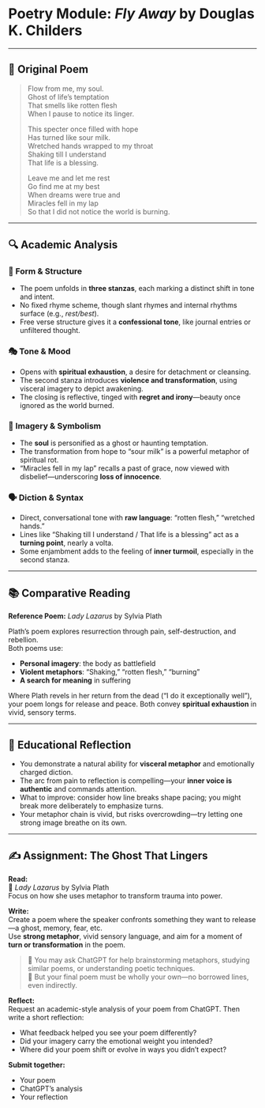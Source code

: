 
# Poetry Module: *Fly Away* by Douglas K. Childers

---

## 📜 Original Poem

> Flow from me, my soul.  
> Ghost of life’s temptation  
> That smells like rotten flesh  
> When I pause to notice its linger.  
>  
> This specter once filled with hope  
> Has turned like sour milk.  
> Wretched hands wrapped to my throat  
> Shaking till I understand  
> That life is a blessing.  
>  
> Leave me and let me rest  
> Go find me at my best  
> When dreams were true and  
> Miracles fell in my lap  
> So that I did not notice the world is burning.

---

## 🔍 Academic Analysis

### 🔧 Form & Structure

- The poem unfolds in **three stanzas**, each marking a distinct shift in tone and intent.
- No fixed rhyme scheme, though slant rhymes and internal rhythms surface (e.g., *rest/best*).
- Free verse structure gives it a **confessional tone**, like journal entries or unfiltered thought.

### 🎭 Tone & Mood

- Opens with **spiritual exhaustion**, a desire for detachment or cleansing.
- The second stanza introduces **violence and transformation**, using visceral imagery to depict awakening.
- The closing is reflective, tinged with **regret and irony**—beauty once ignored as the world burned.

### 🎨 Imagery & Symbolism

- The **soul** is personified as a ghost or haunting temptation.
- The transformation from hope to “sour milk” is a powerful metaphor of spiritual rot.
- “Miracles fell in my lap” recalls a past of grace, now viewed with disbelief—underscoring **loss of innocence**.

### 🗣️ Diction & Syntax

- Direct, conversational tone with **raw language**: “rotten flesh,” “wretched hands.”
- Lines like “Shaking till I understand / That life is a blessing” act as a **turning point**, nearly a volta.
- Some enjambment adds to the feeling of **inner turmoil**, especially in the second stanza.

---

## 📚 Comparative Reading

**Reference Poem:** *Lady Lazarus* by Sylvia Plath

Plath’s poem explores resurrection through pain, self-destruction, and rebellion.  
Both poems use:

- **Personal imagery**: the body as battlefield
- **Violent metaphors**: “Shaking,” “rotten flesh,” “burning”
- **A search for meaning** in suffering

Where Plath revels in her return from the dead (“I do it exceptionally well”), your poem longs for release and peace. Both convey **spiritual exhaustion** in vivid, sensory terms.

---

## 🧠 Educational Reflection

- You demonstrate a natural ability for **visceral metaphor** and emotionally charged diction.
- The arc from pain to reflection is compelling—your **inner voice is authentic** and commands attention.
- What to improve: consider how line breaks shape pacing; you might break more deliberately to emphasize turns.
- Your metaphor chain is vivid, but risks overcrowding—try letting one strong image breathe on its own.

---

## ✍️ Assignment: The Ghost That Lingers

**Read:**  
📖 *Lady Lazarus* by Sylvia Plath  
Focus on how she uses metaphor to transform trauma into power.

**Write:**  
Create a poem where the speaker confronts something they want to release—a ghost, memory, fear, etc.  
Use **strong metaphor**, vivid sensory language, and aim for a moment of **turn or transformation** in the poem.

> 💬 You may ask ChatGPT for help brainstorming metaphors, studying similar poems, or understanding poetic techniques.  
> 🚫 But your final poem must be wholly your own—no borrowed lines, even indirectly.

**Reflect:**  
Request an academic-style analysis of your poem from ChatGPT. Then write a short reflection:

- What feedback helped you see your poem differently?
- Did your imagery carry the emotional weight you intended?
- Where did your poem shift or evolve in ways you didn’t expect?

**Submit together:**
- Your poem  
- ChatGPT’s analysis  
- Your reflection
